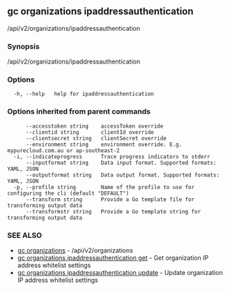 ## gc organizations ipaddressauthentication

/api/v2/organizations/ipaddressauthentication

### Synopsis

/api/v2/organizations/ipaddressauthentication

### Options

```
  -h, --help   help for ipaddressauthentication
```

### Options inherited from parent commands

```
      --accesstoken string    accessToken override
      --clientid string       clientId override
      --clientsecret string   clientSecret override
      --environment string    environment override. E.g. mypurecloud.com.au or ap-southeast-2
  -i, --indicateprogress      Trace progress indicators to stderr
      --inputformat string    Data input format. Supported formats: YAML, JSON
      --outputformat string   Data output format. Supported formats: YAML, JSON
  -p, --profile string        Name of the profile to use for configuring the cli (default "DEFAULT")
      --transform string      Provide a Go template file for transforming output data
      --transformstr string   Provide a Go template string for transforming output data
```

### SEE ALSO

* [gc organizations](gc_organizations.html)	 - /api/v2/organizations
* [gc organizations ipaddressauthentication get](gc_organizations_ipaddressauthentication_get.html)	 - Get organization IP address whitelist settings
* [gc organizations ipaddressauthentication update](gc_organizations_ipaddressauthentication_update.html)	 - Update organization IP address whitelist settings


